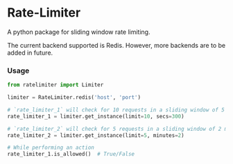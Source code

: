 # Rate-Limiter

A python package for sliding window rate limiting.

The current backend supported is Redis. However, more backends are to be added in future.
### Usage
```python
from ratelimiter import Limiter

limiter = RateLimiter.redis('host', 'port')

# `rate_limiter_1` will check for 10 requests in a sliding window of 5 mins
rate_limiter_1 = limiter.get_instance(limit=10, secs=300)

# `rate_limiter_2` will check for 5 requests in a sliding window of 2 mins
rate_limiter_2 = limiter.get_instance(limit=5, minutes=2)

# While performing an action
rate_limiter_1.is_allowed()  # True/False
```
